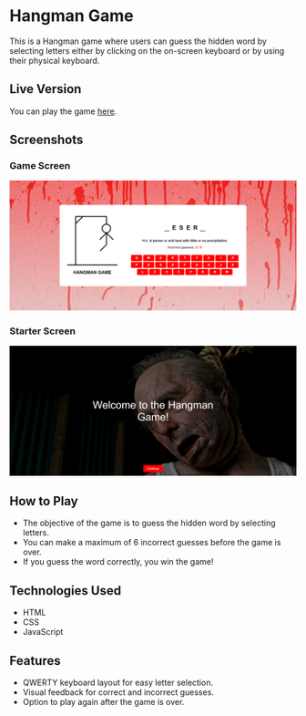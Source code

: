 # Hangman Game

This is a Hangman game where users can guess the hidden word by selecting letters either by clicking on the on-screen keyboard or by using their physical keyboard.

## Live Version

You can play the game [here](#).

## Screenshots

### Game Screen
![Game Screenshot](./assets/game-image-ss.png)

### Starter Screen
![Starter Screenshot](./assets/starter-image-ss.png)

## How to Play

- The objective of the game is to guess the hidden word by selecting letters.
- You can make a maximum of 6 incorrect guesses before the game is over.
- If you guess the word correctly, you win the game!

## Technologies Used

- HTML
- CSS
- JavaScript

## Features

- QWERTY keyboard layout for easy letter selection.
- Visual feedback for correct and incorrect guesses.
- Option to play again after the game is over.

